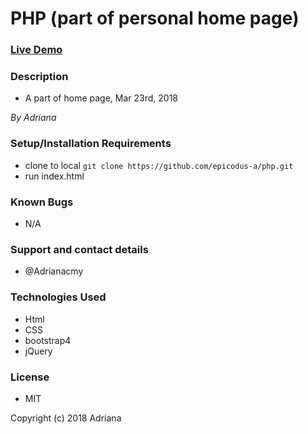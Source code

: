 # PHP (part of personal home page)
### [Live Demo](https://epicodus-a.github.io/php/)

### Description
- A part of home page, Mar 23rd, 2018
 
 _By Adriana_


### Setup/Installation Requirements
- clone to local `git clone https://github.com/epicodus-a/php.git`
- run index.html 

### Known Bugs
- N/A

### Support and contact details
- @Adrianacmy

### Technologies Used
- Html
- CSS
- bootstrap4
- jQuery

### License
- MIT

Copyright (c) 2018 Adriana